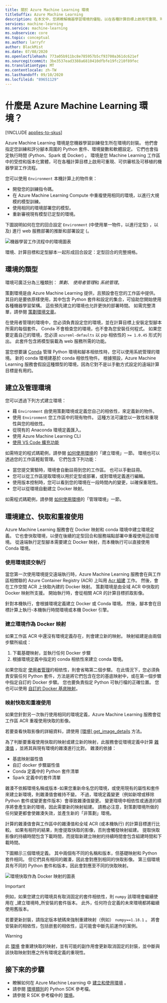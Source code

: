 ```yaml
---
title: 關於 Azure Machine Learning 環境
titleSuffix: Azure Machine Learning
description: 在本文中，您將瞭解機器學習環境的優點，以在各種計算目標上啟用可重現、可供審核且可攜的機器學習相依性定義。
services: machine-learning
ms.service: machine-learning
ms.subservice: core
ms.topic: conceptual
ms.author: larryfr
author: BlackMist
ms.date: 07/08/2020
ms.openlocfilehash: 773a05b911bc8e785957b5cf93700a361dc621ef
ms.sourcegitcommit: 3be3537ead3388a6810410dfbfe19fc210f89fec
ms.translationtype: MT
ms.contentlocale: zh-TW
ms.lasthandoff: 09/10/2020
ms.locfileid: "89651129"
---
```

# <a name="what-are-azure-machine-learning-environments"></a>什麼是 Azure Machine Learning 環境？
[!INCLUDE [applies-to-skus](../../includes/aml-applies-to-basic-enterprise-sku.md)]

Azure Machine Learning 環境是您機器學習訓練發生所在環境的封裝。 他們會指定您訓練和評分腳本周圍的 Python 套件、環境變數和軟體設定。 它們也會指定執行時間 (Python、Spark 或 Docker) 。 環境是您 Machine Learning 工作區中的受控和版本化實體，可在各種計算目標上啟用可重現、可供審核及可移植的機器學習工作流程。

您可以使用 `Environment` 本機計算上的物件來：
* 開發您的訓練指令碼。
* 在 Azure Machine Learning Compute 中重複使用相同的環境，以進行大規模的模型訓練。
* 使用相同的環境部署您的模型。
* 重新審視現有模型已定型的環境。

下圖說明如何在您的回合設定 `Environment` (中使用單一物件，以進行定型) ，以及) 進行 web 服務部署的推斷和部署設定 (。

![機器學習工作流程中的環境圖表](./media/concept-environments/ml-environment.png)

環境、計算目標和定型腳本一起形成回合設定：定型回合的完整規格。

## <a name="types-of-environments"></a>環境的類型

環境可廣泛分為三種類別： *策劃*、 *使用者管理*和 *系統管理*。

策劃環境是由 Azure Machine Learning 提供，且預設會在您的工作區中提供。 其目的是要依原樣使用，其中包含 Python 套件和設定的集合，可協助您開始使用各種機器學習架構。 這些預先建立的環境也允許更快的部署時間。 如需完整清單，請參閱 [策劃環境文章](resource-curated-environments.md)。

在使用者管理的環境中，您必須負責設定您的環境，並在計算目標上安裝定型腳本所需的每個套件。 Conda 不會檢查您的環境，也不會為您安裝任何程式。 如果您要定義自己的環境，您必須 `azureml-defaults` 以 pip 相依性的 `>= 1.0.45` 形式列出。 此套件包含將模型裝載為 web 服務所需的功能。

當您想要讓 [Conda](https://conda.io/docs/) 管理 Python 環境和腳本相依性時，您可以使用系統管理的環境。 新的 conda 環境建基於 conda 相依性物件。 根據預設，Azure Machine Learning 服務會假設這種類型的環境，因為它對不是以手動方式設定的遠端計算目標是有用的。

## <a name="create-and-manage-environments"></a>建立及管理環境

您可以透過下列方式建立環境：

* 藉 `Environment` 由使用策劃環境或定義您自己的相依性，來定義新的物件。
* 使用 `Environment` 您工作區中的現有物件。 這種方法可讓您以一致性和重現性與您的相依性。
* 從現有的 Anaconda 環境定義匯入。
* 使用 Azure Machine Learning CLI
* [使用 VS Code 擴充功能](how-to-manage-resources-vscode.md#create-environment)

如需特定的程式碼範例，請參閱 [如何使用環境](how-to-use-environments.md#create-an-environment)的「建立環境」一節。 環境也可以透過您的工作區輕鬆管理。 它們包含下列功能：

* 當您提交實驗時，環境會自動註冊到您的工作區。 也可以手動註冊。
* 您可以從工作區提取環境以用於定型或部署，或對環境定義進行編輯。
* 使用版本控制時，您可以看到您的環境在一段時間內的變更，以確保重現性。
* 您可以從環境自動建立 Docker 映射。

如需程式碼範例，請參閱 [如何使用環境](how-to-use-environments.md#manage-environments)的「管理環境」一節。

## <a name="environment-building-caching-and-reuse"></a>環境建立、快取和重複使用

Azure Machine Learning 服務會在 Docker 映射和 conda 環境中建立環境定義。 它也會快取環境，以便在後續的定型回合和服務端點部署中重複使用這些環境。 從遠端執行定型腳本需要建立 Docker 映射，而本機執行可以直接使用 Conda 環境。 

### <a name="submitting-a-run-using-an-environment"></a>使用環境提交執行

當您第一次使用環境提交遠端執行時，Azure Machine Learning 服務會在與工作區相關聯的 Azure Container Registry (ACR) 上叫用 [Acr 組建](https://docs.microsoft.com/azure/container-registry/container-registry-tasks-overview) 工作。 然後，會在工作空間 ACR 上快取內建的 Docker 映射。 策劃環境是由全域 ACR 中快取的 Docker 映射所支援。 開始執行時，會從相關 ACR 的計算目標抓取影像。

針對本機執行，會根據環境定義建立 Docker 或 Conda 環境。 然後，腳本會在目標計算上執行-本機執行時間環境或本機 Docker 引擎。

### <a name="building-environments-as-docker-images"></a>建立環境作為 Docker 映射

如果工作區 ACR 中還沒有環境定義存在，則會建立新的映射。 映射組建是由兩個步驟所組成：

 1. 下載基礎映射，並執行任何 Docker 步驟
 2. 根據環境定義中指定的 conda 相依性來建立 conda 環境。

如果您指定 [使用者管理](https://docs.microsoft.com/python/api/azureml-core/azureml.core.environment.pythonsection?view=azure-ml-py&preserve-view=true)的相依性，則會省略第二個步驟。 在此情況下，您必須負責安裝任何 Python 套件，方法是將它們包含在您的基底映射中，或在第一個步驟中指定自訂的 Docker 步驟。 您也要負責指定 Python 可執行檔的正確位置。 您也可以使用 [自訂的 Docker 基底映射](how-to-deploy-custom-docker-image.md)。

### <a name="image-caching-and-reuse"></a>映射快取和重複使用

如果您針對另一次執行使用相同的環境定義，Azure Machine Learning 服務會從工作區 ACR 重複使用快取的影像。 

若要查看快取影像的詳細資料，請使用 [ [環境] get_image_details](https://docs.microsoft.com/python/api/azureml-core/azureml.core.environment.environment?view=azure-ml-py#&preserve-view=trueget-image-details-workspace-) 方法。

為了判斷要重複使用快取的映射或建立新的映射，此服務會從環境定義中計算 [雜湊值](https://en.wikipedia.org/wiki/Hash_table) ，並將其與現有環境的雜湊進行比對。 雜湊的依據：
 
 * 基底映射屬性值
 * 自訂 docker 步驟屬性值
 * Conda 定義中的 Python 套件清單
 * Spark 定義中的套件清單 

雜湊不依賴環境名稱或版本-如果您重新命名您的環境，或使用現有的屬性和套件來建立新環境，則雜湊值會維持不變。 不過，環境定義變更（例如新增或移除 Python 套件或變更套件版本）會導致雜湊值變更。 變更環境中相依性或通道的順序將會產生新的環境，因此需要新的映射組建。 請務必注意，對策劃環境所做的任何變更都會使雜湊失效，並產生新的「非策劃」環境。

計算的雜湊值會與工作區中的雜湊值和全域 ACR (或本機執行) 的計算目標進行比較。 如果有相符的結果，則會提取快取的影像，否則會觸發映射組建。 提取快取影像的持續時間包含下載時間，而提取新建立映射的持續時間會包含組建時間和下載時間。 

下圖顯示三個環境定義。 其中兩個有不同的名稱和版本，但基礎映射和 Python 套件相同。 但它們具有相同的雜湊，因此會對應到相同的快取影像。 第三個環境具有不同的 Python 套件和版本，因此會對應至不同的快取映射。

![環境快取作為 Docker 映射的圖表](./media/concept-environments/environment-caching.png)

>[!IMPORTANT]
> 例如，如果您建立的環境具有取消固定的套件相依性，則 ```numpy``` 該環境會繼續使用在 _建立環境時_所安裝的套件版本。 此外，任何符合定義的未來環境都將繼續使用舊版本。 

若要更新封裝，請指定版本號碼來強制重建映射（例如） ```numpy==1.18.1``` 。 將會安裝新的相依性，包括嵌套的相依性，這可能會中斷先前運作的案例。 

> [!WARNING]
>  此 [環境](https://docs.microsoft.com/python/api/azureml-core/azureml.core.environment.environment?view=azure-ml-py#&preserve-view=truebuild-workspace--image-build-compute-none-) 會重建快取的映射，並有可能的副作用會更新取消固定的封裝，並中斷與該快取映射對應之所有環境定義的重現性。

## <a name="next-steps"></a>接下來的步驟

* 瞭解如何在 Azure Machine Learning 中 [建立和使用環境](how-to-use-environments.md) 。
* 請參閱 [環境類別](https://docs.microsoft.com/python/api/azureml-core/azureml.core.environment(class)?view=azure-ml-py&preserve-view=true)的 Python SDK 參考檔。
* 請參閱 R SDK 參考檔中的 [環境](https://azure.github.io/azureml-sdk-for-r/reference/index.html#section-environments)。

